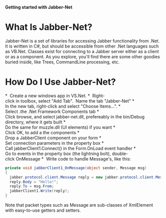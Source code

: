 **Getting started with Jabber-Net**

What Is Jabber-Net?
===================

Jabber-Net is a set of libraries for accessing Jabber functionality from .Net.
It is written in C#, but should be accessible from other .Net languages such as
VB.Net. Classes exist for connecting to a Jabber server either as a client or as
a component. As you explore, you'll find there are some other goodies buried
inside, like Trees, CommandLine processing, etc.

How Do I Use Jabber-Net?
========================

*   Create a new windows app in VS.Net.
*   Right-click in toolbox, select "Add Tab".  Name the tab "Jabber-Net"
*   In the new tab, right-click and select "Choose Items...".
*   Select .the .Net Framework Components tab
*   Click browse, and select jabber-net.dll, prefereably in the bin/Debug
    directory, where it gets built
*   Do the same for muzzle.dll (UI elements) if you want
*   Click OK, to add a the components
*   Drop a JabberClient component on your form
*   Set connection parameters in the property box
*   Call jabberClient1.Connect() in the Form.OnLoad event handler
*   Go to events in the property box (the lightning bolt), double-click OnMessage
*   Write code to handle Message's, like this:

```csharp
private void jabberClient1_OnMessage(object sender, Message msg)
{
  jabber.protocol.client.Message reply = new jabber.protocol.client.Message(jabberClient1.Document);			
  reply.Body = "Hello!";
  reply.To = msg.From;
  jabberClient1.Write(reply);
}
```

Note that packet types such as Message are sub-classes of XmlElement with
easy-to-use getters and setters.
